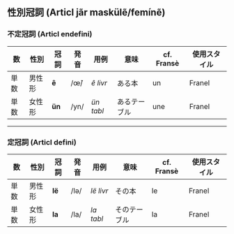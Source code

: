 ## 性別冠詞 (Articl jãr maskülẽ/femínẽ)

### 不定冠詞 (Articl endefini)

| 数   | 性別   | 冠詞    | 発音   | 用例       | 意味         | cf. Fransè  | 使用スタイル   |
|------|--------|---------|--------|------------|--------------|-------------|----------------|
| 単数 | 男性形 | **ê**   | /œ̃/   | *ê livr*   | ある本       | un          | Franel         |
| 単数 | 女性形 | **ün**  | /yn/   | *ün tabl*  | あるテーブル | une         | Franel         |

---

### 定冠詞 (Articl defini)

| 数   | 性別   | 冠詞    | 発音   | 用例       | 意味         | cf. Fransè  | 使用スタイル   |
|------|--------|---------|--------|------------|--------------|-------------|----------------|
| 単数 | 男性形 | **lë**  | /lə/   | *lë livr*  | その本       | le          | Franel         |
| 単数 | 女性形 | **la**  | /la/   | *la tabl*  | そのテーブル | la          | Franel         |
